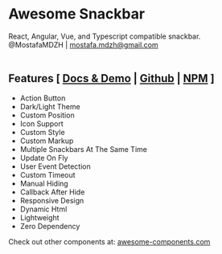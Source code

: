 # Awesome Snackbar
React, Angular, Vue, and Typescript compatible snackbar.<br>
@MostafaMDZH | mostafa.mdzh@gmail.com</br></br>

## Features [ <a href='https://snackbar.awesome-components.com'>Docs & Demo</a> | <a href='https://github.com/MostafaMDZH/Awesome-Snackbar'>Github</a> | <a href='https://npmjs.com/package/awesome-snackbar'>NPM</a> ]
- Action Button
- Dark/Light Theme
- Custom Position
- Icon Support
- Custom Style
- Custom Markup
- Multiple Snackbars At The Same Time
- Update On Fly
- User Event Detection
- Custom Timeout
- Manual Hiding
- Callback After Hide
- Responsive Design
- Dynamic Html
- Lightweight
- Zero Dependency

Check out other components at: <a href='https://awesome-components.com'>awesome-components.com</a>
